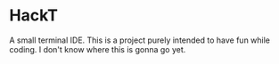 # HackT

A small terminal IDE.
This is a project purely intended to have fun while coding.
I don't know where this is gonna go yet.
